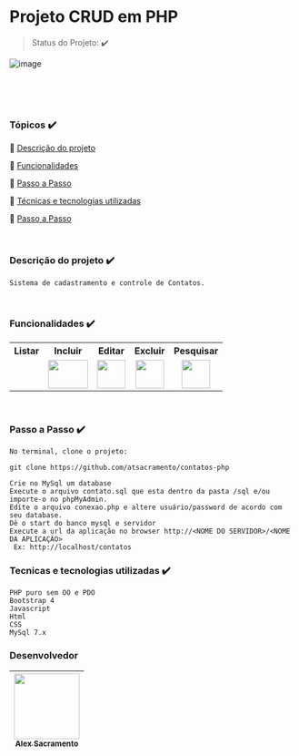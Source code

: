<h1>Projeto CRUD em PHP</h1> 

> Status do Projeto: :heavy_check_mark:

![image](https://user-images.githubusercontent.com/3989232/145018620-06dbfdf0-227b-4226-a3b6-dc5a653eca8a.png)

<br>


<br>
<br>

### Tópicos  :heavy_check_mark:

:small_blue_diamond: [Descrição do projeto](#descrição-do-projeto-heavy_check_mark)

:small_blue_diamond: [Funcionalidades](#funcionalidades-heavy_check_mark)

:small_blue_diamond: [Passo a Passo](#passo_a_passo-heavy_check_mark)

:small_blue_diamond: [Técnicas e tecnologias utilizadas](#tecnicas_e_tecnologias_utilizadas-heavy_check_mark)

:small_blue_diamond: [Passo a Passo](#passo-a-passo-heavy_check_mark)

<br>

### Descrição do projeto :heavy_check_mark: 

```
Sistema de cadastramento e controle de Contatos.
```
<br>

### Funcionalidades :heavy_check_mark:

<table border=0 width="400px">
 <tr>
  <th>Listar</th>
  <th>Incluir</th>
  <th>Editar</th>
  <th>Excluir</th>
  <th>Pesquisar</th>
 </tr>
 <tr>
  <td></td>
  <td style="text-align: center"><img src="https://user-images.githubusercontent.com/3989232/145018930-2e069166-c542-4889-849d-8a1dd87d0ef2.png" width=70 height=50></td>
  <td style="text-align: center"><img src="https://user-images.githubusercontent.com/3989232/145019056-8461d63c-06ad-4d33-956e-9c63b60ba54a.png" width=50 height=50></td>
  <td style="text-align: center"><img src="https://user-images.githubusercontent.com/3989232/145019103-6b58e6cc-7480-418d-ac19-870ee8fcc576.png" width=50 height=50></td>
  <td style="text-align: center"><img src="https://user-images.githubusercontent.com/3989232/145019156-78148e28-7edb-4694-aa86-1563675cafe5.png" width=50 height=50></td>
 </tr>
</table>
<br>

### Passo a Passo :heavy_check_mark:

```
No terminal, clone o projeto: 

git clone https://github.com/atsacramento/contatos-php

Crie no MySql um database
Execute o arquivo contato.sql que esta dentro da pasta /sql e/ou importe-o no phpMyAdmin.
Edite o arquivo conexao.php e altere usuário/password de acordo com seu database.
Dê o start do banco mysql e servidor
Execute a url da aplicação no browser http://<NOME DO SERVIDOR>/<NOME DA APLICAÇÂO>
 Ex: http://localhost/contatos
```

### Tecnicas e tecnologias utilizadas :heavy_check_mark:

```
PHP puro sem OO e PDO
Bootstrap 4
Javascript
Html
CSS
MySql 7.x
```

### Desenvolvedor

| [<img src="https://avatars.githubusercontent.com/atsacramento" width=115><br><sub>Alex Sacramento</sub>](https://github.com/atsacramento) |
| :---: |
